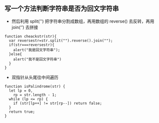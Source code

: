 ## 写一个方法判断字符串是否为回文字符串

* 然后利用 split('') 把字符串分割成数组，再用数组的 reverse() 去反转，再用 join(‘’) 去拼接

```
function cheackstr(str){
  var reversestr=str.split("").reverse().join("");
  if(str===reversestr){
    alert("我是回文字符串");
  }else{
    alert("我不是回文字符串")
  }
}
```

* 双指针从头尾往中间遍历

```
function isPalindrome(str) {
  let lp = 0,
    rp = str.length - 1;
  while (lp <= rp) {
    if (str[lp++] != str[rp--]) return false;
  }
  return true;
}
```